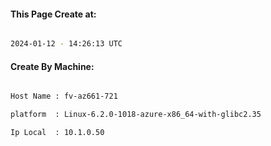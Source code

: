 
   
#### This Page Create at:

```bash

2024-01-12 - 14:26:13 UTC

```

#### Create By Machine:

```bash

Host Name : fv-az661-721

platform  : Linux-6.2.0-1018-azure-x86_64-with-glibc2.35

Ip Local  : 10.1.0.50

```

